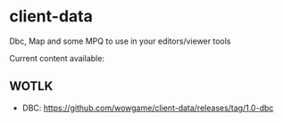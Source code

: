 # client-data
Dbc, Map and some MPQ to use in your editors/viewer tools

Current content available:

## WOTLK

- DBC: https://github.com/wowgame/client-data/releases/tag/1.0-dbc


